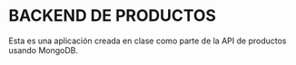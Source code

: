 # BACKEND DE PRODUCTOS

Esta es una aplicación creada en clase como parte de la API de productos usando MongoDB.
